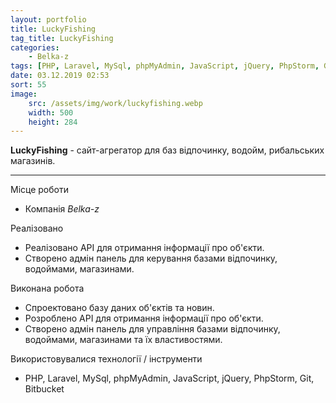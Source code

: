 ```yaml
---
layout: portfolio
title: LuckyFishing
tag_title: LuckyFishing
categories:
    - Belka-z
tags: [PHP, Laravel, MySql, phpMyAdmin, JavaScript, jQuery, PhpStorm, Git, Bitbucket]
date: 03.12.2019 02:53
sort: 55
image: 
    src: /assets/img/work/luckyfishing.webp 
    width: 500
    height: 284
---
```


**LuckyFishing** - сайт-агрегатор для баз відпочинку, водойм, рибальських магазинів.

---

Місце роботи

* Компанія _Belka-z_

Реалізовано

* Реалізовано API для отримання інформації про об'єкти.
* Створено адмін панель для керування базами відпочинку, водоймами, магазинами.

Виконана робота

* Спроектовано базу даних об'єктів та новин.
* Розроблено API для отримання інформації про об'єкти.
* Створено адмін панель для управління базами відпочинку, водоймами, магазинами та їх властивостями.

Використовувалися технології / інструменти

* PHP, Laravel, MySql, phpMyAdmin, JavaScript, jQuery, PhpStorm, Git, Bitbucket

